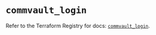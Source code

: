 # `commvault_login`

Refer to the Terraform Registry for docs: [`commvault_login`](https://registry.terraform.io/providers/commvault/commvault/1.2.10/docs/resources/login).

